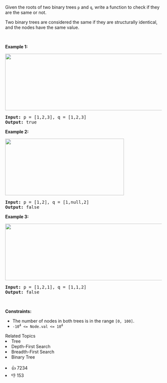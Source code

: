 <p>Given the roots of two binary trees <code>p</code> and <code>q</code>, write a function to check if they are the same or not.</p>

<p>Two binary trees are considered the same if they are structurally identical, and the nodes have the same value.</p>

<p>&nbsp;</p> 
<p><strong>Example 1:</strong></p> 
<img alt="" src="https://assets.leetcode.com/uploads/2020/12/20/ex1.jpg" style="width: 622px; height: 182px;" /> 
<pre>
<strong>Input:</strong> p = [1,2,3], q = [1,2,3]
<strong>Output:</strong> true
</pre>

<p><strong>Example 2:</strong></p> 
<img alt="" src="https://assets.leetcode.com/uploads/2020/12/20/ex2.jpg" style="width: 382px; height: 182px;" /> 
<pre>
<strong>Input:</strong> p = [1,2], q = [1,null,2]
<strong>Output:</strong> false
</pre>

<p><strong>Example 3:</strong></p> 
<img alt="" src="https://assets.leetcode.com/uploads/2020/12/20/ex3.jpg" style="width: 622px; height: 182px;" /> 
<pre>
<strong>Input:</strong> p = [1,2,1], q = [1,1,2]
<strong>Output:</strong> false
</pre>

<p>&nbsp;</p> 
<p><strong>Constraints:</strong></p>

<ul> 
 <li>The number of nodes in both trees is in the range <code>[0, 100]</code>.</li> 
 <li><code>-10<sup>4</sup> &lt;= Node.val &lt;= 10<sup>4</sup></code></li> 
</ul>

<div><div>Related Topics</div><div><li>Tree</li><li>Depth-First Search</li><li>Breadth-First Search</li><li>Binary Tree</li></div></div><br><div><li>👍 7234</li><li>👎 153</li></div>